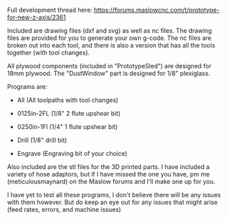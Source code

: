 Full development thread here: https://forums.maslowcnc.com/t/prototype-for-new-z-axis/2361

Included are drawing files (dxf and svg) as well as nc files. The drawing files are provided for you to generate your own g-code. The nc files are broken out into each tool, and there is also a version that has all the tools together (with tool changes). 

All plywood components (included in "PrototypeSled") are designed for 18mm plywood. The "DustWindow" part is designed for 1/8" plexiglass.

Programs are:

* All (All toolpaths with tool changes)

* 0125in-2FL (1/8" 2 flute upshear bit)

* 0250in-1Fl (1/4" 1 flute upshear bit)

* Drill (1/8" drill bit)

* Engrave (Engraving bit of your choice)

Also included are the stl files for the 3D printed parts. I have included a variety of hose adaptors, but if I have missed the one you have, pm me (meticulousmaynard) on the Maslow forums and I'll make one up for you.

I have yet to test all these programs, I don't believe there will be any issues with them however. But do keep an eye out for any issues that might arise (feed rates, errors, and machine issues)